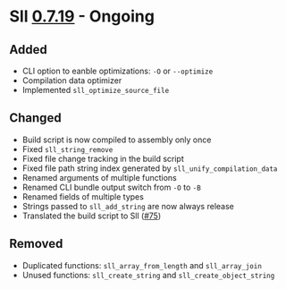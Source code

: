 # Sll [0.7.19] - Ongoing

## Added

- CLI option to eanble optimizations: `-O` or `--optimize`
- Compilation data optimizer
- Implemented `sll_optimize_source_file`

## Changed

- Build script is now compiled to assembly only once
- Fixed `sll_string_remove`
- Fixed file change tracking in the build script
- Fixed file path string index generated by `sll_unify_compilation_data`
- Renamed arguments of multiple functions
- Renamed CLI bundle output switch from `-O` to `-B`
- Renamed fields of multiple types
- Strings passed to `sll_add_string` are now always release
- Translated the build script to Sll ([#75])

## Removed

- Duplicated functions: `sll_array_from_length` and `sll_array_join`
- Unused functions: `sll_create_string` and `sll_create_object_string`

[0.7.19]: https://github.com/sl-lang/sll/compare/sll-v0.7.18...main
[#75]: https://github.com/sl-lang/sll/issues/75
